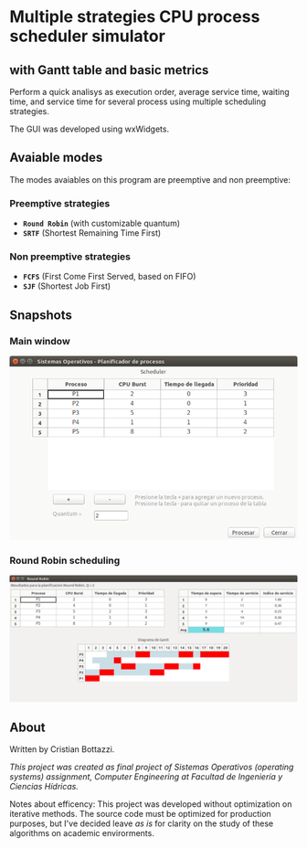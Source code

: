 # Multiple strategies CPU process scheduler simulator
## with Gantt table and basic metrics

Perform a quick analisys as execution order, average service time, waiting time, and service time for several process using multiple scheduling strategies.

The GUI was developed using wxWidgets.

## Avaiable modes

The modes avaiables on this program are preemptive and non preemptive:
### Preemptive strategies
 * **`Round Robin`** (with customizable quantum)
 * **`SRTF`** (Shortest Remaining Time First)

### Non preemptive strategies
 * **`FCFS`** (First Come First Served, based on FIFO)
 * **`SJF`** (Shortest Job First)


## Snapshots

### Main window
![Main](https://raw.githubusercontent.com/cristian1604/cpu-process-scheduler/master/snapshots/main.png)


### Round Robin scheduling
![Round Robin Example](https://raw.githubusercontent.com/cristian1604/cpu-process-scheduler/master/snapshots/rr.png)

## About
Written by Cristian Bottazzi.

*This project was created as final project of Sistemas Operativos (operating systems) assignment, Computer Engineering at Facultad de Ingeniería y Ciencias Hídricas.*

Notes about efficency: This project was developed without optimization on iterative methods. The source code must be optimized for production purposes, but I've decided leave *as is* for clarity on the study of these algorithms on academic envirorments.